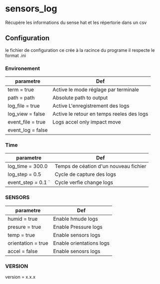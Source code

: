 # sensors_log


Récupère les informations du sense hat et les répertorie dans un csv

## Configuration

le fichier de configuration ce crée à la racince du programe
il respecte le format .ini

### Environement


| parametre			| Def										|
| ------------  	| ----- 									|
| term = true		| Active le mode réglage par terminale		|
| path = path		| Absolute path to output					|
| log_file = true	| Active L'enregistrement des logs 			|
| log_view = false	| Active le retour en temps reeles des logs	|
| event_file = true	| Logs accel only impact move				|
| event_log = false	|

### Time 

| parametre			| Def										|
| ------------  	| ----- 									|
| log_time = 300.0  | Temps de céation d'un nouveau fichier		|
| log_step = 0.5	| Cycle de capture des logs					|
| event_step = 0.1 `| Cycle verfie change logs 					|

### SENSORS
| parametre			| Def										|
| ------------  	| ----- 									|
| humid = true		| 	Enable hmude logs 						|
| presure = true	|	Enable Pressure logs					|
| temp = true		|	Enable sensors logs						|
| orientation = true|	Enable orientations logs				|
| accel = false		|	Enable senosrs logs						|

### VERSION
version = x.x.x

